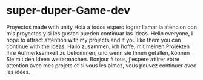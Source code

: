 # super-duper-Game-dev
Proyectos made with unity 
Hola a todos espero lograr llamar la atencion con mis proyectos y si les gustan pueden continuar las ideas.
Hello everyone, I hope to attract attention with my projects and if you like them you can continue with the ideas.
Hallo zusammen, ich hoffe, mit meinen Projekten Ihre Aufmerksamkeit zu bekommen, und wenn sie Ihnen gefallen, können Sie mit den Ideen weitermachen.
Bonjour à tous, j'espère attirer votre attention avec mes projets et si vous les aimez, vous pouvez continuer avec les idées.
